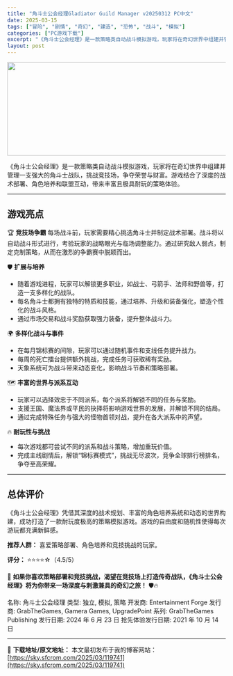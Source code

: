 ```yaml
---
title: "角斗士公会经理Gladiator Guild Manager v20250312 PC中文"
date: 2025-03-15
tags: ["冒险", "剧情", "奇幻", "建造", "恐怖", "战斗", "模拟"]
categories: ["PC游戏下载"]
excerpt: "《角斗士公会经理》是一款策略类自动战斗模拟游戏，玩家将在奇幻世界中组建并管理一支强大的角斗士战队，挑战竞技场，争夺荣誉与财富。游戏结合了深度的战术部署、角色培养和联盟互动，带来丰富且极具耐玩的策略体验。 游戏亮点 🏆 竞技场争霸 每场战斗前，玩家需要精心挑选角斗士并制定战术部署。战斗将以自动战斗形式&hellip;"
layout: post
---
```


<img class="aligncenter size-full wp-image-119742" src="https://sky.sfcrom.com/wp-content/uploads/2025/03/2025031502225094.webp" alt="" width="660" height="215" />

《角斗士公会经理》是一款策略类自动战斗模拟游戏，玩家将在奇幻世界中组建并管理一支强大的角斗士战队，挑战竞技场，争夺荣誉与财富。游戏结合了深度的战术部署、角色培养和联盟互动，带来丰富且极具耐玩的策略体验。

<hr />

<h2><strong>游戏亮点</strong></h2>
🏆 <strong>竞技场争霸</strong>
每场战斗前，玩家需要精心挑选角斗士并制定战术部署。战斗将以自动战斗形式进行，考验玩家的战略眼光与临场调整能力。通过研究敌人弱点，制定克制策略，从而在激烈的争霸赛中脱颖而出。

🛡️ <strong>扩展与培养</strong>
<ul>
 	<li>随着游戏进程，玩家可以解锁更多职业，如战士、弓箭手、法师和野兽等，打造一支多样化的战队。</li>
 	<li>每名角斗士都拥有独特的特质和技能，通过培养、升级和装备强化，塑造个性化的战斗风格。</li>
 	<li>通过市场交易和战斗奖励获取强力装备，提升整体战斗力。</li>
</ul>
🌍 <strong>多样化战斗与事件</strong>
<ul>
 	<li>在每月锦标赛的间隙，玩家可以通过随机事件和支线任务提升战力。</li>
 	<li>每周的死亡擂台提供额外挑战，完成任务可获取稀有奖励。</li>
 	<li>天象系统可为战斗带来动态变化，影响战斗节奏和策略部署。</li>
</ul>
🗺️ <strong>丰富的世界与派系互动</strong>
<ul>
 	<li>玩家可以选择效忠于不同派系，每个派系将解锁不同的任务与奖励。</li>
 	<li>支援王国、魔法界或平民的抉择将影响游戏世界的发展，并解锁不同的结局。</li>
 	<li>通过完成特殊任务与强大的怪物首领对战，提升在各大派系中的声望。</li>
</ul>
🔥 <strong>耐玩性与挑战</strong>
<ul>
 	<li>每次游戏都可尝试不同的派系和战斗策略，增加重玩价值。</li>
 	<li>完成主线剧情后，解锁“锦标赛模式”，挑战无尽波次，竞争全球排行榜排名，争夺至高荣耀。</li>
</ul>

<hr />

<h2><strong>总体评价</strong></h2>
《角斗士公会经理》凭借其深度的战术规划、丰富的角色培养系统和动态的世界构建，成功打造了一款耐玩度极高的策略模拟游戏。游戏的自由度和随机性使得每次游玩都充满新鲜感。

<strong>推荐人群：</strong> 喜爱策略部署、角色培养和竞技挑战的玩家。

<strong>评分：</strong> ⭐⭐⭐⭐☆（4.5/5）

🎯 <strong>如果你喜欢策略部署和竞技挑战，渴望在竞技场上打造传奇战队，《角斗士公会经理》将为你带来一场深度与刺激兼具的奇幻之旅！</strong> 🛡️🔥

名称: 角斗士公会经理
类型: 独立, 模拟, 策略
开发商: Entertainment Forge
发行商: GrabTheGames, Gamera Games, UpgradePoint
系列: GrabTheGames Publishing
发行日期: 2024 年 6 月 23 日
抢先体验发行日期: 2021 年 10 月 14 日

---
📖 **下载地址/原文地址：** 本文最初发布于我的博客网站：[https://sky.sfcrom.com/2025/03/119741](https://sky.sfcrom.com/2025/03/119741)
